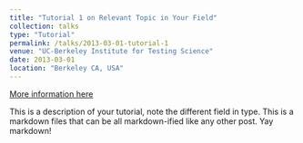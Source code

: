 ```yaml
---
title: "Tutorial 1 on Relevant Topic in Your Field"
collection: talks
type: "Tutorial"
permalink: /talks/2013-03-01-tutorial-1
venue: "UC-Berkeley Institute for Testing Science"
date: 2013-03-01
location: "Berkeley CA, USA"
---
```


[More information here](http://leetcode.com)

This is a description of your tutorial, note the different field in type. This is a markdown files that can be all markdown-ified like any other post. Yay markdown!
